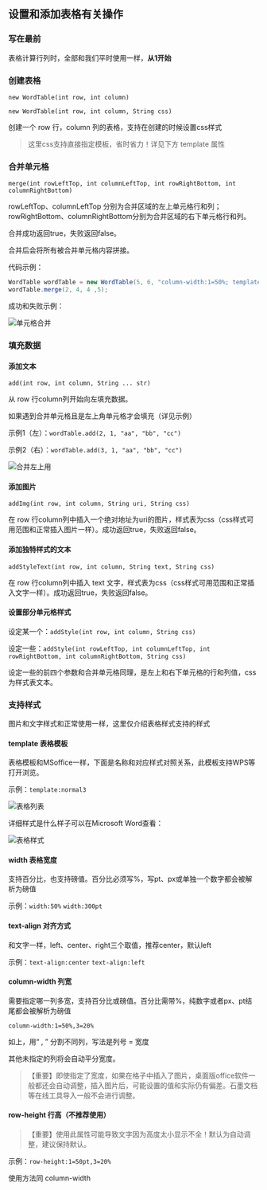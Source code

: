 ## 设置和添加表格有关操作

### 写在最前

表格计算行列时，全部和我们平时使用一样，**从1开始**



### 创建表格

`new WordTable(int row, int column)`

`new WordTable(int row, int column, String css)`

创建一个 row 行，column 列的表格，支持在创建的时候设置css样式

> 这里css支持直接指定模板，省时省力！详见下方 template 属性



### 合并单元格

`merge(int rowLeftTop, int columnLeftTop, int rowRightBottom, int columnRightBottom)`

rowLeftTop、columnLeftTop 分别为合并区域的左上单元格行和列；rowRightBottom、columnRightBottom分别为合并区域的右下单元格行和列。

合并成功返回true，失败返回false。

合并后会将所有被合并单元格内容拼接。

代码示例：

```java
WordTable wordTable = new WordTable(5, 6, "column-width:1=50%; template: normal2; width:50%");
wordTable.merge(2, 4, 4 ,5);
```

成功和失败示例：

![单元格合并](https://github.com/qrpcode/wordgo/blob/master/api/textapi.assets/%E5%8D%95%E5%85%83%E6%A0%BC%E5%90%88%E5%B9%B6.png?raw=true)

### 填充数据

#### 添加文本

`add(int row, int column, String ... str)`

从 row 行column列开始向左填充数据。

如果遇到合并单元格且是左上角单元格才会填充（详见示例）

示例1（左）：`wordTable.add(2, 1, "aa", "bb", "cc")`

示例2（右）：`wordTable.add(3, 1, "aa", "bb", "cc")`

![合并左上用](https://github.com/qrpcode/wordgo/blob/master/api/textapi.assets/%E5%90%88%E5%B9%B6%E5%B7%A6%E4%B8%8A%E7%94%A8.png?raw=true)

#### 添加图片

`addImg(int row, int column, String uri, String css)`

在 row 行column列中插入一个绝对地址为uri的图片，样式表为css（css样式可用范围和正常插入图片一样）。成功返回true，失败返回false。



#### 添加独特样式的文本

`addStyleText(int row, int column, String text, String css)`

在 row 行column列中插入 text 文字，样式表为css（css样式可用范围和正常插入文字一样）。成功返回true，失败返回false。



#### 设置部分单元格样式

设定某一个：`addStyle(int row, int column, String css)`

设定一些：`addStyle(int rowLeftTop, int columnLeftTop, int rowRightBottom, int columnRightBottom, String css)`

设定一些的前四个参数和合并单元格同理，是左上和右下单元格的行和列值，css为样式表文本。



### 支持样式

图片和文字样式和正常使用一样，这里仅介绍表格样式支持的样式

#### template 表格模板

表格模板和MSoffice一样，下面是名称和对应样式对照关系，此模板支持WPS等打开浏览。

示例：`template:normal3`

![表格列表](https://github.com/qrpcode/wordgo/blob/master/api/textapi.assets/%E8%A1%A8%E6%A0%BC%E5%88%97%E8%A1%A8.png?raw=true)

详细样式是什么样子可以在Microsoft Word查看：

![表格样式](https://github.com/qrpcode/wordgo/blob/master/api/textapi.assets/%E8%A1%A8%E6%A0%BC%E6%A0%B7%E5%BC%8F.png?raw=true)



#### width 表格宽度

支持百分比，也支持磅值。百分比必须写%，写pt、px或单独一个数字都会被解析为磅值

示例：`width:50%`  `width:300pt`



#### text-align 对齐方式

和文字一样，left、center、right三个取值，推荐center，默认left

示例：`text-align:center`  `text-align:left`



#### column-width 列宽

需要指定哪一列多宽，支持百分比或磅值。百分比需带%，纯数字或者px、pt结尾都会被解析为磅值

`column-width:1=50%,3=20%`  

如上，用“ , ” 分割不同列，写法是列号 = 宽度

其他未指定的列将会自动平分宽度。

> 【重要】即使指定了宽度，如果在格子中插入了图片，桌面版office软件一般都还会自动调整，插入图片后，可能设置的值和实际仍有偏差。石墨文档等在线工具导入一般不会进行调整。



#### row-height 行高（不推荐使用）

> 【重要】使用此属性可能导致文字因为高度太小显示不全！默认为自动调整，建议保持默认。

示例：`row-height:1=50pt,3=20%`

使用方法同 column-width



